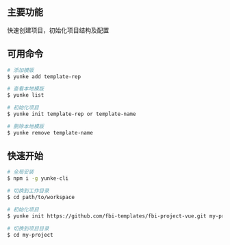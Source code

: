 
## 主要功能 

快速创建项目，初始化项目结构及配置


## 可用命令

```bash
# 添加模版
$ yunke add template-rep 

# 查看本地模版
$ yunke list 

# 初始化项目
$ yunke init template-rep or template-name

# 删除本地模版
$ yunke remove template-name

```


## 快速开始

```bash
# 全局安装
$ npm i -g yunke-cli

# 切换到工作目录
$ cd path/to/workspace

# 初始化项目
$ yunke init https://github.com/fbi-templates/fbi-project-vue.git my-project

# 切换到项目目录
$ cd my-project

```

